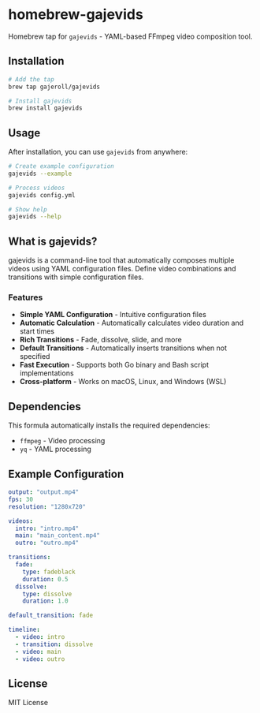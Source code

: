 # homebrew-gajevids

Homebrew tap for `gajevids` - YAML-based FFmpeg video composition tool.

## Installation

```bash
# Add the tap
brew tap gajeroll/gajevids

# Install gajevids
brew install gajevids
```

## Usage

After installation, you can use `gajevids` from anywhere:

```bash
# Create example configuration
gajevids --example

# Process videos
gajevids config.yml

# Show help
gajevids --help
```

## What is gajevids?

gajevids is a command-line tool that automatically composes multiple videos using YAML configuration files. Define video combinations and transitions with simple configuration files.

### Features

- **Simple YAML Configuration** - Intuitive configuration files
- **Automatic Calculation** - Automatically calculates video duration and start times
- **Rich Transitions** - Fade, dissolve, slide, and more
- **Default Transitions** - Automatically inserts transitions when not specified
- **Fast Execution** - Supports both Go binary and Bash script implementations
- **Cross-platform** - Works on macOS, Linux, and Windows (WSL)

## Dependencies

This formula automatically installs the required dependencies:

- `ffmpeg` - Video processing
- `yq` - YAML processing

## Example Configuration

<!-- start example_gajevids.yml -->

```yaml
output: "output.mp4"
fps: 30
resolution: "1280x720"

videos:
  intro: "intro.mp4"
  main: "main_content.mp4"
  outro: "outro.mp4"

transitions:
  fade:
    type: fadeblack
    duration: 0.5
  dissolve:
    type: dissolve
    duration: 1.0

default_transition: fade

timeline:
  - video: intro
  - transition: dissolve
  - video: main
  - video: outro
```

<!-- end example_gajevids.yml -->


## License

MIT License
